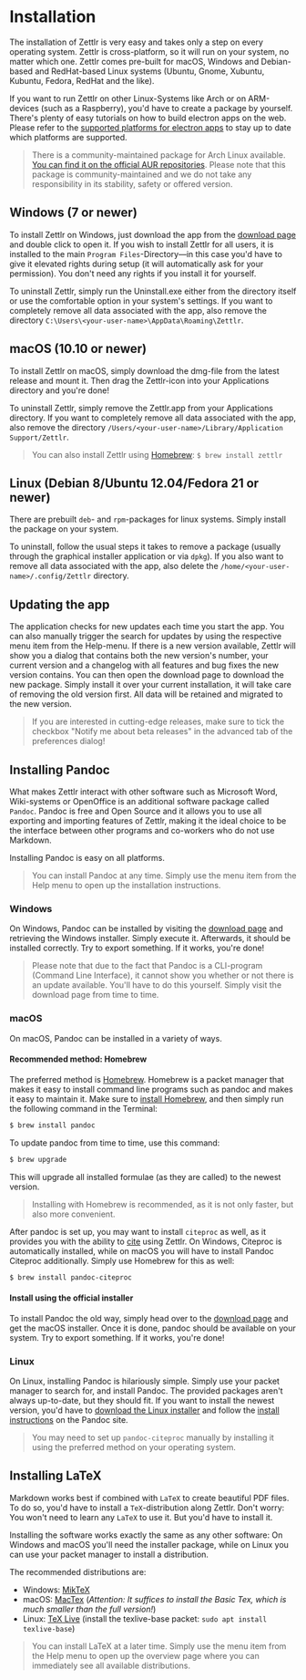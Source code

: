 # Installation

The installation of Zettlr is very easy and takes only a step on every operating system. Zettlr is cross-platform, so it will run on your system, no matter which one. Zettlr comes pre-built for macOS, Windows and Debian-based and RedHat-based Linux systems (Ubuntu, Gnome, Xubuntu, Kubuntu, Fedora, RedHat and the like).

If you want to run Zettlr on other Linux-Systems like Arch or on ARM-devices (such as a Raspberry), you'd have to create a package by yourself. There's plenty of easy tutorials on how to build electron apps on the web. Please refer to the [supported platforms for electron apps](https://github.com/electron/electron/blob/master/docs/tutorial/support.md) to stay up to date which platforms are supported.

> There is a community-maintained package for Arch Linux available. [You can find it on the official AUR repositories](https://aur.archlinux.org/packages/zettlr-bin/). Please note that this package is community-maintained and we do not take any responsibility in its stability, safety or offered version.

## Windows (7 or newer)

To install Zettlr on Windows, just download the app from the [download page](https://www.zettlr.com/download) and double click to open it. If you wish to install Zettlr for all users, it is installed to the main `Program Files`-Directory—in this case you'd have to give it elevated rights during setup (it will automatically ask for your permission). You don't need any rights if you install it for yourself.

To uninstall Zettlr, simply run the Uninstall.exe either from the directory itself or use the comfortable option in your system's settings. If you want to completely remove all data associated with the app, also remove the directory `C:\Users\<your-user-name>\AppData\Roaming\Zettlr`.

## macOS (10.10 or newer)

To install Zettlr on macOS, simply download the dmg-file from the latest release and mount it. Then drag the Zettlr-icon into your Applications directory and you're done!

To uninstall Zettlr, simply remove the Zettlr.app from your Applications directory. If you want to completely remove all data associated with the app, also remove the directory `/Users/<your-user-name>/Library/Application Support/Zettlr`.

> You can also install Zettlr using [Homebrew](https://formulae.brew.sh/cask/zettlr): `$ brew install zettlr`

## Linux (Debian 8/Ubuntu 12.04/Fedora 21 or newer)

There are prebuilt `deb`- and `rpm`-packages for linux systems. Simply install the package on your system.

To uninstall, follow the usual steps it takes to remove a package (usually through the graphical installer application or via `dpkg`). If you also want to remove all data associated with the app, also delete the `/home/<your-user-name>/.config/Zettlr` directory.

## Updating the app

The application checks for new updates each time you start the app. You can also manually trigger the search for updates by using the respective menu item from the Help-menu. If there is a new version available, Zettlr will show you a dialog that contains both the new version's number, your current version and a changelog with all features and bug fixes the new version contains. You can then open the download page to download the new package. Simply install it over your current installation, it will take care of removing the old version first. All data will be retained and migrated to the new version.

> If you are interested in cutting-edge releases, make sure to tick the checkbox "Notify me about beta releases" in the advanced tab of the preferences dialog!

## Installing Pandoc

What makes Zettlr interact with other software such as Microsoft Word, Wiki-systems or OpenOffice is an additional software package called `Pandoc`. Pandoc is free and Open Source and it allows you to use all exporting and importing features of Zettlr, making it the ideal choice to be the interface between other programs and co-workers who do not use Markdown.

Installing Pandoc is easy on all platforms.

> You can install Pandoc at any time. Simply use the menu item from the Help menu to open up the installation instructions.

### Windows

On Windows, Pandoc can be installed by visiting the [download page](https://github.com/jgm/pandoc/releases/latest) and retrieving the Windows installer. Simply execute it. Afterwards, it should be installed correctly. Try to export something. If it works, you're done!

> Please note that due to the fact that Pandoc is a CLI-program (Command Line Interface), it cannot show you whether or not there is an update available. You'll have to do this yourself. Simply visit the download page from time to time.

### macOS

On macOS, Pandoc can be installed in a variety of ways.

#### Recommended method: Homebrew

The preferred method is [Homebrew](https://brew.sh/). Homebrew is a packet manager that makes it easy to install command line programs such as pandoc and makes it easy to maintain it. Make sure to [install Homebrew](https://brew.sh/), and then simply run the following command in the Terminal:

```bash
$ brew install pandoc
```

To update pandoc from time to time, use this command:

```bash
$ brew upgrade
```

This will upgrade all installed formulae (as they are called) to the newest version.

> Installing with Homebrew is recommended, as it is not only faster, but also more convenient.

After pandoc is set up, you may want to install `citeproc` as well, as it provides you with the ability to [cite](academic/citations.md) using Zettlr. On Windows, Citeproc is automatically installed, while on macOS you will have to install Pandoc Citeproc additionally. Simply use Homebrew for this as well:

```bash
$ brew install pandoc-citeproc
```

#### Install using the official installer

To install Pandoc the old way, simply head over to the [download page](https://github.com/jgm/pandoc/releases/latest) and get the macOS installer. Once it is done, pandoc should be available on your system. Try to export something. If it works, you're done!

### Linux

On Linux, installing Pandoc is hilariously simple. Simply use your packet manager to search for, and install Pandoc. The provided packages aren't always up-to-date, but they should fit. If you want to install the newest version, you'd have to [download the Linux installer](https://github.com/jgm/pandoc/releases/latest) and follow the [install instructions](https://pandoc.org/installing.html) on the Pandoc site.

> You may need to set up `pandoc-citeproc` manually by installing it using the preferred method on your operating system.

## Installing LaTeX

Markdown works best if combined with `LaTeX` to create beautiful PDF files. To do so, you'd have to install a `TeX`-distribution along Zettlr. Don't worry: You won't need to learn any `LaTeX` to use it. But you'd have to install it.

Installing the software works exactly the same as any other software: On Windows and macOS you'll need the installer package, while on Linux you can use your packet manager to install a distribution.

The recommended distributions are:

- Windows: [MikTeX](https://miktex.org/download)
- macOS: [MacTex](https://www.tug.org/mactex/morepackages.html) (_Attention: It suffices to install the Basic Tex, which is much smaller than the full version!_)
- Linux: [TeX Live](https://www.tug.org/texlive/) (install the texlive-base packet: `sudo apt install texlive-base`)

> You can install LaTeX at a later time. Simply use the menu item from the Help menu to open up the overview page where you can immediately see all available distributions.

